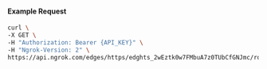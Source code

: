 <!-- Code generated for API Clients. DO NOT EDIT. -->

#### Example Request

```bash
curl \
-X GET \
-H "Authorization: Bearer {API_KEY}" \
-H "Ngrok-Version: 2" \
https://api.ngrok.com/edges/https/edghts_2wEztk0w7FMbuA7z0TUbCfGNJmc/routes/edghtsrt_2wEztngyVXiNADvz3RYVjSidcfi/ip_restriction
```
